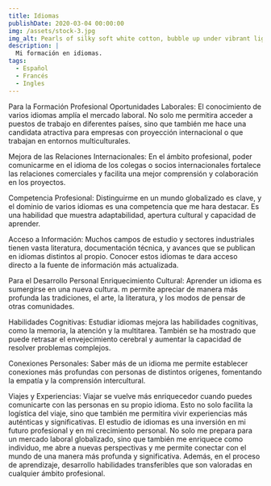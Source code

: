 ```yaml
---
title: Idiomas
publishDate: 2020-03-04 00:00:00
img: /assets/stock-3.jpg
img_alt: Pearls of silky soft white cotton, bubble up under vibrant lighting
description: |
  Mi formación en idiomas.
tags:
  - Español
  - Francés
  - Ingles
---
```


Para la Formación Profesional
Oportunidades Laborales: El conocimiento de varios idiomas amplía el mercado laboral. No solo me permitira acceder a puestos de trabajo en diferentes países, sino que también me hace una candidata atractiva para empresas con proyección internacional o que trabajan en entornos multiculturales.

Mejora de las Relaciones Internacionales: En el ámbito profesional, poder comunicarme en el idioma de los colegas o socios internacionales fortalece las relaciones comerciales y facilita una mejor comprensión y colaboración en los proyectos.

Competencia Profesional: Distinguirme en un mundo globalizado es clave, y el dominio de varios idiomas es una competencia que me hara destacar. Es una habilidad que muestra adaptabilidad, apertura cultural y capacidad de aprender.

Acceso a Información: Muchos campos de estudio y sectores industriales tienen vasta literatura, documentación técnica, y avances que se publican en idiomas distintos al propio. Conocer estos idiomas te dara acceso directo a la fuente de información más actualizada.

Para el Desarrollo Personal
Enriquecimiento Cultural: Aprender un idioma es sumergirse en una nueva cultura. m permite apreciar de manera más profunda las tradiciones, el arte, la literatura, y los modos de pensar de otras comunidades.

Habilidades Cognitivas: Estudiar idiomas mejora las habilidades cognitivas, como la memoria, la atención y la multitarea. También se ha mostrado que puede retrasar el envejecimiento cerebral y aumentar la capacidad de resolver problemas complejos.

Conexiones Personales: Saber más de un idioma me permite establecer conexiones más profundas con personas de distintos orígenes, fomentando la empatía y la comprensión intercultural.

Viajes y Experiencias: Viajar se vuelve más enriquecedor cuando puedes comunicarte con las personas en su propio idioma. Esto no solo facilita la logística del viaje, sino que también me permitira vivir experiencias más auténticas y significativas.
El estudio de idiomas es una inversión en mi futuro profesional y en mi crecimiento personal. No solo me prepara para un mercado laboral globalizado, sino que también me enriquece como individuo, me abre a nuevas perspectivas y me permite conectar con el mundo de una manera más profunda y significativa. Además, en el proceso de aprendizaje, desarrollo habilidades transferibles que son valoradas en cualquier ámbito profesional.